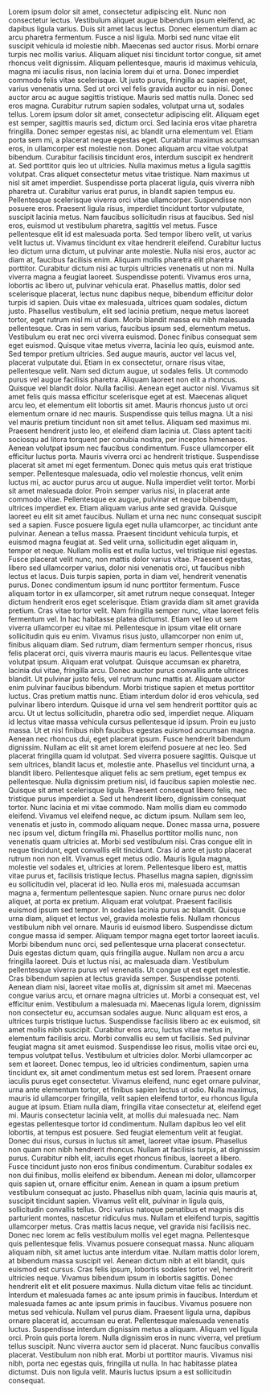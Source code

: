 <!-- json {
    "title": "About",
    "template": "page"
} -->

Lorem ipsum dolor sit amet, consectetur adipiscing elit. Nunc non consectetur lectus. Vestibulum aliquet augue bibendum ipsum eleifend, ac dapibus ligula varius. Duis sit amet lacus lectus. Donec elementum diam ac arcu pharetra fermentum. Fusce a nisl ligula. Morbi sed nunc vitae elit suscipit vehicula id molestie nibh. Maecenas sed auctor risus. Morbi ornare turpis nec mollis varius. Aliquam aliquet nisi tincidunt tortor congue, sit amet rhoncus velit dignissim. Aliquam pellentesque, mauris id maximus vehicula, magna mi iaculis risus, non lacinia lorem dui et urna. Donec imperdiet commodo felis vitae scelerisque.
Ut justo purus, fringilla ac sapien eget, varius venenatis urna. Sed ut orci vel felis gravida auctor eu in nisi. Donec auctor arcu ac augue sagittis tristique. Mauris sed mattis nulla. Donec sed eros magna. Curabitur rutrum sapien sodales, volutpat urna ut, sodales tellus. Lorem ipsum dolor sit amet, consectetur adipiscing elit. Aliquam eget est semper, sagittis mauris sed, dictum orci. Sed lacinia eros vitae pharetra fringilla. Donec semper egestas nisi, ac blandit urna elementum vel. Etiam porta sem mi, a placerat neque egestas eget. Curabitur maximus accumsan eros, in ullamcorper est molestie non. Donec aliquam arcu vitae volutpat bibendum. Curabitur facilisis tincidunt eros, interdum suscipit ex hendrerit at. Sed porttitor quis leo ut ultricies. Nulla maximus metus a ligula sagittis volutpat.
Cras aliquet consectetur metus vitae tristique. Nam maximus ut nisl sit amet imperdiet. Suspendisse porta placerat ligula, quis viverra nibh pharetra ut. Curabitur varius erat purus, in blandit sapien tempus eu. Pellentesque scelerisque viverra orci vitae ullamcorper. Suspendisse non posuere eros. Praesent ligula risus, imperdiet tincidunt tortor vulputate, suscipit lacinia metus. Nam faucibus sollicitudin risus at faucibus. Sed nisl eros, euismod ut vestibulum pharetra, sagittis vel metus. Fusce pellentesque elit id est malesuada porta. Sed tempor libero velit, ut varius velit luctus ut. Vivamus tincidunt ex vitae hendrerit eleifend. Curabitur luctus leo dictum urna dictum, ut pulvinar ante molestie. Nulla nisi eros, auctor ac diam at, faucibus facilisis enim.
Aliquam mollis pharetra elit pharetra porttitor. Curabitur dictum nisi ac turpis ultricies venenatis ut non mi. Nulla viverra magna a feugiat laoreet. Suspendisse potenti. Vivamus eros urna, lobortis ac libero ut, pulvinar vehicula erat. Phasellus mattis, dolor sed scelerisque placerat, lectus nunc dapibus neque, bibendum efficitur dolor turpis id sapien. Duis vitae ex malesuada, ultrices quam sodales, dictum justo. Phasellus vestibulum, elit sed lacinia pretium, neque metus laoreet tortor, eget rutrum nisl mi ut diam. Morbi blandit massa eu nibh malesuada pellentesque. Cras in sem varius, faucibus ipsum sed, elementum metus. Vestibulum eu erat nec orci viverra euismod. Donec finibus consequat sem eget euismod. Quisque vitae metus viverra, lacinia leo quis, euismod ante. Sed tempor pretium ultricies. Sed augue mauris, auctor vel lacus vel, placerat vulputate dui.
Etiam in ex consectetur, ornare risus vitae, pellentesque velit. Nam sed dictum augue, ut sodales felis. Ut commodo purus vel augue facilisis pharetra. Aliquam laoreet non elit a rhoncus. Quisque vel blandit dolor. Nulla facilisi. Aenean eget auctor nisl. Vivamus sit amet felis quis massa efficitur scelerisque eget at est. Maecenas aliquet arcu leo, et elementum elit lobortis sit amet. Mauris rhoncus justo ut orci elementum ornare id nec mauris. Suspendisse quis tellus magna. Ut a nisi vel mauris pretium tincidunt non sit amet tellus.
Aliquam sed maximus mi. Praesent hendrerit justo leo, et eleifend diam lacinia ut. Class aptent taciti sociosqu ad litora torquent per conubia nostra, per inceptos himenaeos. Aenean volutpat ipsum nec faucibus condimentum. Fusce ullamcorper elit efficitur luctus porta. Mauris viverra orci ac hendrerit tristique. Suspendisse placerat sit amet mi eget fermentum. Donec quis metus quis erat tristique semper. Pellentesque malesuada, odio vel molestie rhoncus, velit enim luctus mi, ac auctor purus arcu ut augue. Nulla imperdiet velit tortor. Morbi sit amet malesuada dolor. Proin semper varius nisi, in placerat ante commodo vitae. Pellentesque ex augue, pulvinar et neque bibendum, ultrices imperdiet ex. Etiam aliquam varius ante sed gravida. Quisque laoreet eu elit sit amet faucibus.
Nullam et urna nec nunc consequat suscipit sed a sapien. Fusce posuere ligula eget nulla ullamcorper, ac tincidunt ante pulvinar. Aenean a tellus massa. Praesent tincidunt vehicula turpis, et euismod magna feugiat at. Sed velit urna, sollicitudin eget aliquam in, tempor et neque. Nullam mollis est et nulla luctus, vel tristique nisl egestas. Fusce placerat velit nunc, non mattis dolor varius vitae. Praesent egestas, libero sed ullamcorper varius, dolor nisi venenatis orci, ut faucibus nibh lectus et lacus. Duis turpis sapien, porta in diam vel, hendrerit venenatis purus. Donec condimentum ipsum id nunc porttitor fermentum. Fusce aliquam tortor in ex ullamcorper, sit amet rutrum neque consequat. Integer dictum hendrerit eros eget scelerisque.
Etiam gravida diam sit amet gravida pretium. Cras vitae tortor velit. Nam fringilla semper nunc, vitae laoreet felis fermentum vel. In hac habitasse platea dictumst. Etiam vel leo ut sem viverra ullamcorper eu vitae mi. Pellentesque in ipsum vitae elit ornare sollicitudin quis eu enim. Vivamus risus justo, ullamcorper non enim ut, finibus aliquam diam.
Sed rutrum, diam fermentum semper rhoncus, risus felis placerat orci, quis viverra mauris mauris eu lacus. Pellentesque vitae volutpat ipsum. Aliquam erat volutpat. Quisque accumsan ex pharetra, lacinia dui vitae, fringilla arcu. Donec auctor purus convallis ante ultrices blandit. Ut pulvinar justo felis, vel rutrum nunc mattis at. Aliquam auctor enim pulvinar faucibus bibendum. Morbi tristique sapien et metus porttitor luctus. Cras pretium mattis nunc. Etiam interdum dolor id eros vehicula, sed pulvinar libero interdum. Quisque id urna vel sem hendrerit porttitor quis ac arcu. Ut ut lectus sollicitudin, pharetra odio sed, imperdiet neque.
Aliquam id lectus vitae massa vehicula cursus pellentesque id ipsum. Proin eu justo massa. Ut et nisl finibus nibh faucibus egestas euismod accumsan magna. Aenean nec rhoncus dui, eget placerat ipsum. Fusce hendrerit bibendum dignissim. Nullam ac elit sit amet lorem eleifend posuere at nec leo. Sed placerat fringilla quam id volutpat. Sed viverra posuere sagittis. Quisque ut sem ultrices, blandit lacus et, molestie ante. Phasellus vel tincidunt urna, a blandit libero. Pellentesque aliquet felis ac sem pretium, eget tempus ex pellentesque. Nulla dignissim pretium nisl, id faucibus sapien molestie nec.
Quisque sit amet scelerisque ligula. Praesent consequat libero felis, nec tristique purus imperdiet a. Sed ut hendrerit libero, dignissim consequat tortor. Nunc lacinia et mi vitae commodo. Nam mollis diam eu commodo eleifend. Vivamus vel eleifend neque, ac dictum ipsum. Nullam sem leo, venenatis et justo in, commodo aliquam neque.
Donec massa urna, posuere nec ipsum vel, dictum fringilla mi. Phasellus porttitor mollis nunc, non venenatis quam ultricies at. Morbi sed vestibulum nisi. Cras congue elit in neque tincidunt, eget convallis elit tincidunt. Cras id ante et justo placerat rutrum non non elit. Vivamus eget metus odio. Mauris ligula magna, molestie vel sodales et, ultricies at lorem. Pellentesque libero est, mattis vitae purus et, facilisis tristique lectus. Phasellus magna sapien, dignissim eu sollicitudin vel, placerat id leo. Nulla eros mi, malesuada accumsan magna a, fermentum pellentesque sapien. Nunc ornare purus nec dolor aliquet, at porta ex pretium.
Aliquam erat volutpat. Praesent facilisis euismod ipsum sed tempor. In sodales lacinia purus ac blandit. Quisque urna diam, aliquet et lectus vel, gravida molestie felis. Nullam rhoncus vestibulum nibh vel ornare. Mauris id euismod libero. Suspendisse dictum congue massa id semper.
Aliquam tempor magna eget tortor laoreet iaculis. Morbi bibendum nunc orci, sed pellentesque urna placerat consectetur. Duis egestas dictum quam, quis fringilla augue. Nullam non arcu a arcu fringilla laoreet. Duis et luctus nisi, ac malesuada diam. Vestibulum pellentesque viverra purus vel venenatis. Ut congue ut est eget molestie. Cras bibendum sapien at lectus gravida semper.
Suspendisse potenti. Aenean diam nisi, laoreet vitae mollis at, dignissim sit amet mi. Maecenas congue varius arcu, et ornare magna ultricies ut. Morbi a consequat est, vel efficitur enim. Vestibulum a malesuada mi. Maecenas ligula lorem, dignissim non consectetur eu, accumsan sodales augue. Nunc aliquam est eros, a ultrices turpis tristique luctus. Suspendisse facilisis libero ac ex euismod, sit amet mollis nibh suscipit. Curabitur eros arcu, luctus vitae metus in, elementum facilisis arcu. Morbi convallis eu sem ut facilisis.
Sed pulvinar feugiat magna sit amet euismod. Suspendisse leo risus, mollis vitae orci eu, tempus volutpat tellus. Vestibulum et ultricies dolor. Morbi ullamcorper ac sem et laoreet. Donec tempus, leo id ultricies condimentum, sapien urna tincidunt ex, sit amet condimentum metus est sed lorem. Praesent ornare iaculis purus eget consectetur. Vivamus eleifend, nunc eget ornare pulvinar, urna ante elementum tortor, et finibus sapien lectus ut odio. Nulla maximus, mauris id ullamcorper fringilla, velit sapien eleifend tortor, eu rhoncus ligula augue at ipsum. Etiam nulla diam, fringilla vitae consectetur at, eleifend eget mi. Mauris consectetur lacinia velit, at mollis dui malesuada nec. Nam egestas pellentesque tortor id condimentum.
Nullam dapibus leo vel elit lobortis, at tempus est posuere. Sed feugiat elementum velit at feugiat. Donec dui risus, cursus in luctus sit amet, laoreet vitae ipsum. Phasellus non quam non nibh hendrerit rhoncus. Nullam at facilisis turpis, at dignissim purus. Curabitur nibh elit, iaculis eget rhoncus finibus, laoreet a libero. Fusce tincidunt justo non eros finibus condimentum. Curabitur sodales ex non dui finibus, mollis eleifend ex bibendum. Aenean mi dolor, ullamcorper quis sapien ut, ornare efficitur enim. Aenean in quam a ipsum pretium vestibulum consequat ac justo.
Phasellus nibh quam, lacinia quis mauris at, suscipit tincidunt sapien. Vivamus velit elit, pulvinar in ligula quis, sollicitudin convallis tellus. Orci varius natoque penatibus et magnis dis parturient montes, nascetur ridiculus mus. Nullam et eleifend turpis, sagittis ullamcorper metus. Cras mattis lacus neque, vel gravida nisi facilisis nec. Donec nec lorem ac felis vestibulum mollis vel eget magna. Pellentesque quis pellentesque felis. Vivamus posuere consequat massa.
Nunc aliquam aliquam nibh, sit amet luctus ante interdum vitae. Nullam mattis dolor lorem, at bibendum massa suscipit vel. Aenean dictum nibh at elit blandit, quis euismod est cursus. Cras felis ipsum, lobortis sodales tortor vel, hendrerit ultricies neque. Vivamus bibendum ipsum in lobortis sagittis. Donec hendrerit elit et elit posuere maximus. Nulla dictum vitae felis ac tincidunt. Interdum et malesuada fames ac ante ipsum primis in faucibus. Interdum et malesuada fames ac ante ipsum primis in faucibus. Vivamus posuere non metus sed vehicula. Nullam vel purus diam. Praesent ligula urna, dapibus ornare placerat id, accumsan eu erat. Pellentesque malesuada venenatis luctus.
Suspendisse interdum dignissim metus a aliquam. Aliquam vel ligula orci. Proin quis porta lorem. Nulla dignissim eros in nunc viverra, vel pretium tellus suscipit. Nunc viverra auctor sem id placerat. Nunc faucibus convallis placerat. Vestibulum non nibh erat. Morbi ut porttitor mauris. Vivamus nisi nibh, porta nec egestas quis, fringilla ut nulla. In hac habitasse platea dictumst. Duis non ligula velit. Mauris luctus ipsum a est sollicitudin consequat.

<br>
